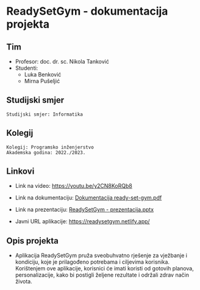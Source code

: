 # ReadySetGym - dokumentacija projekta

## Tim 

- Profesor: doc. dr. sc. Nikola Tanković
- Studenti:
  - Luka Benković
  - Mirna Pušeljić

## Studijski smjer 
```
Studijski smjer: Informatika
```

## Kolegij
```
Kolegij: Programsko inženjerstvo
Akademska godina: 2022./2023.
```

## Linkovi
- Link na video: https://youtu.be/y2CN8KoRQb8
- Link na dokumentaciju: [Dokumentacija ready-set-gym.pdf](https://github.com/mpuseljic/ready-set-gym/files/11660210/Dokumentacija.ready-set-gym.pdf)

- Link na prezentaciju: [ReadySetGym - prezentacija.pptx](https://github.com/mpuseljic/ready-set-gym/files/11709899/Predlozak.za.prezentaciju.projekta.pptx)

- Javni URL aplikacije: https://readysetgym.netlify.app/

## Opis projekta
- Aplikacija ReadySetGym pruža sveobuhvatno rješenje za vježbanje i kondiciju, koje je prilagođeno potrebama i ciljevima korisnika. Korištenjem ove aplikacije, korisnici će imati koristi od gotovih planova, personalizacije, kako bi postigli željene rezultate i održali zdrav način života.

